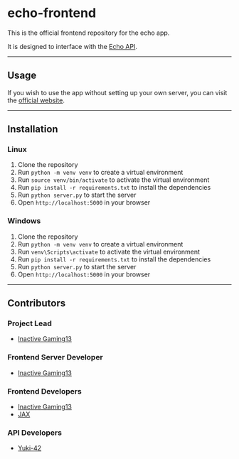 # echo-frontend
This is the official frontend repository for the echo app.

It is designed to interface with the [Echo API](https://github.com/Yuki-42/echo-api).

---

## Usage

If you wish to use the app without setting up your own server,
you can visit the [official website](https://echo.disbroad.com).

---

## Installation

### Linux
1. Clone the repository
2. Run `python -m venv venv` to create a virtual environment
3. Run `source venv/bin/activate` to activate the virtual environment
4. Run `pip install -r requirements.txt` to install the dependencies
5. Run `python server.py` to start the server
6. Open `http://localhost:5000` in your browser

### Windows
1. Clone the repository
2. Run `python -m venv venv` to create a virtual environment
3. Run `venv\Scripts\activate` to activate the virtual environment
4. Run `pip install -r requirements.txt` to install the dependencies
5. Run `python server.py` to start the server
6. Open `http://localhost:5000` in your browser

---

## Contributors

### Project Lead
- [Inactive Gaming13](https://github.com/InactiveGaming13)

### Frontend Server Developer
- [Inactive Gaming13](https://github.com/InactiveGaming13)

### Frontend Developers
- [Inactive Gaming13](https://github.com/InactiveGaming13)
- [JAX](https://github.com/JaXMusic)

### API Developers
- [Yuki-42](https://github.com/Yuki-42)